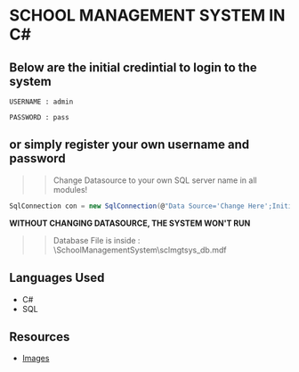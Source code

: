 # SCHOOL MANAGEMENT SYSTEM IN C#

## Below are the initial credintial to login to the system

```
USERNAME : admin    

PASSWORD : pass
```

## or simply register your own username and password 

>> Change Datasource to your own SQL server name in all modules!

```c#
SqlConnection con = new SqlConnection(@"Data Source='Change Here';Initial Catalog=sclmgtsys_db;Integrated Security=True;");
```

**WITHOUT CHANGING DATASOURCE, THE SYSTEM WON'T RUN** 

>> Database File is inside : \SchoolManagementSystem\sclmgtsys_db.mdf 

## Languages Used

* C#
* SQL

## Resources

* [Images](https://www.iconfinder.com/families/microworld)


